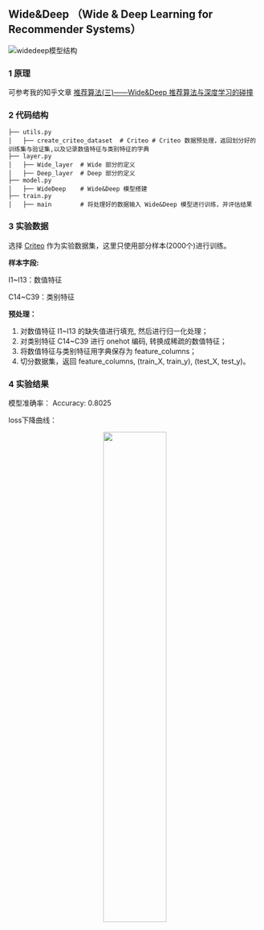 ## Wide&Deep （Wide & Deep Learning for Recommender Systems）

![widedeep模型结构](https://github.com/jc-LeeHub/Recommend-System-tf2.0/blob/master/image/widedeep%E6%A8%A1%E5%9E%8B.jpg)

### 1 原理

可参考我的知乎文章 [推荐算法(三)——Wide&Deep 推荐算法与深度学习的碰撞](https://zhuanlan.zhihu.com/p/352917036)

### 2 代码结构

```shell
├── utils.py   
│   ├── create_criteo_dataset  # Criteo # Criteo 数据预处理，返回划分好的训练集与验证集,以及记录数值特征与类别特征的字典
├── layer.py  
│   ├── Wide_layer  # Wide 部分的定义
│   ├── Deep_layer  # Deep 部分的定义
├── model.py  
│   ├── WideDeep    # Wide&Deep 模型搭建
├── train.py 
│   ├── main        # 将处理好的数据输入 Wide&Deep 模型进行训练，并评估结果
```

### 3 实验数据

选择 [Criteo](https://github.com/jc-LeeHub/Recommend-System-TF2.0/blob/master/Data/train.txt) 作为实验数据集，这里只使用部分样本(2000个)进行训练。

**样本字段:**

I1~I13：数值特征

C14~C39：类别特征

**预处理：**
1. 对数值特征 I1~I13 的缺失值进行填充, 然后进行归一化处理；
2. 对类别特征 C14~C39 进行 onehot 编码, 转换成稀疏的数值特征；
3. 将数值特征与类别特征用字典保存为 feature_columns；
3. 切分数据集，返回 feature_columns, (train_X, train_y), (test_X, test_y)。

### 4 实验结果

模型准确率： Accuracy: 0.8025

loss下降曲线：

<div align=center><img src="https://github.com/jc-LeeHub/Recommend-System-tf2.0/blob/master/image/widedeep_loss.png" width="50%;" style="float:center"/></div>
